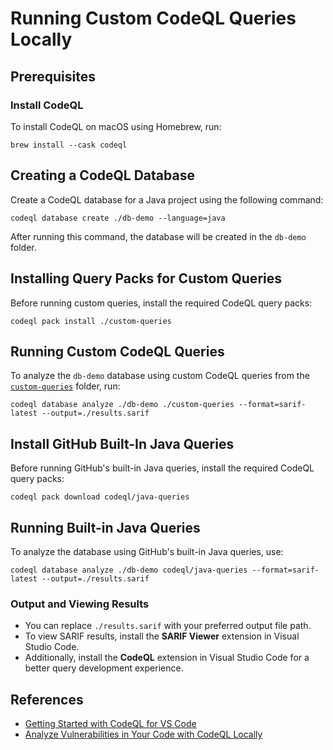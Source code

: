 # Running Custom CodeQL Queries Locally

## Prerequisites

### Install CodeQL

To install CodeQL on macOS using Homebrew, run:

```shell
brew install --cask codeql
```

## Creating a CodeQL Database

Create a CodeQL database for a Java project using the following command:

```shell
codeql database create ./db-demo --language=java
```

After running this command, the database will be created in the `db-demo` folder.

## Installing Query Packs for Custom Queries

Before running custom queries, install the required CodeQL query packs:

```shell
codeql pack install ./custom-queries
```

## Running Custom CodeQL Queries

To analyze the `db-demo` database using custom CodeQL queries from the [`custom-queries`](custom-queries) folder, run:

```shell
codeql database analyze ./db-demo ./custom-queries --format=sarif-latest --output=./results.sarif
```

## Install GitHub Built-In Java Queries

Before running GitHub's built-in Java queries, install the required CodeQL query packs:

```shell
codeql pack download codeql/java-queries
```

## Running Built-in Java Queries

To analyze the database using GitHub's built-in Java queries, use:

```shell
codeql database analyze ./db-demo codeql/java-queries --format=sarif-latest --output=./results.sarif
```

### Output and Viewing Results

- You can replace `./results.sarif` with your preferred output file path.
- To view SARIF results, install the **SARIF Viewer** extension in Visual Studio Code.
- Additionally, install the **CodeQL** extension in Visual Studio Code for a better query development experience.

## References

- [Getting Started with CodeQL for VS Code](https://docs.github.com/en/code-security/codeql-for-vs-code/getting-started-with-codeql-for-vs-code/installing-codeql-for-vs-code)
- [Analyze Vulnerabilities in Your Code with CodeQL Locally](https://luisrangelc.medium.com/analyze-vulnerabilities-in-your-code-with-codeql-locally-3e5d31f8ed2)
